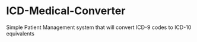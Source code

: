 ICD-Medical-Converter
=====================

Simple Patient Management system that will convert ICD-9 codes to ICD-10 equivalents
